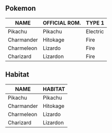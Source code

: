 ## Pokemon

| NAME       | OFFICIAL ROM. | TYPE 1   |
| ---------- | ------------- | -------- |
| Pikachu    | Pikachu       | Electric |
| Charmander | Hitokage      | Fire     |
| Charmeleon | Lizardo       | Fire     |
| Charizard  | Lizardon      | Fire     |

## Habitat

| NAME       | HABITAT  |
| ---------- | -------- |
| Pikachu    | Pikachu  |
| Charmander | Hitokage |
| Charmeleon | Lizardo  |
| Charizard  | Lizardon |
